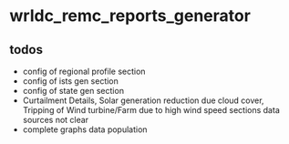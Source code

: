 # wrldc_remc_reports_generator

## todos
* config of regional profile section
* config of ists gen section
* config of state gen section
* Curtailment Details, Solar generation reduction due cloud cover, Tripping of Wind turbine/Farm due to high wind speed sections data sources not clear
* complete graphs data population
